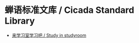 # 蝉语标准文库 / Cicada Standard Library

- [来学习室学习吧 / Study in studyroom](https://cicada-studyroom.vercel.app/studyroom?s=github&p=cicada-lang/cicada-stdlib)
